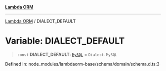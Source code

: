 [**Lambda ORM**](../README.md)

***

[Lambda ORM](../README.md) / DIALECT\_DEFAULT

# Variable: DIALECT\_DEFAULT

> `const` **DIALECT\_DEFAULT**: [`MySQL`](../enumerations/Dialect.md#mysql) = `Dialect.MySQL`

Defined in: node\_modules/lambdaorm-base/schema/domain/schema.d.ts:3
